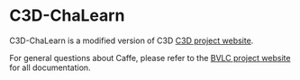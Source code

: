 # C3D-ChaLearn

C3D-ChaLearn is a modified version of C3D [C3D project website](http://www.cs.dartmouth.edu/~dutran/c3d).<br/>

For general questions about Caffe, please refer to the [BVLC project website](http://caffe.berkeleyvision.org) for all documentation.
